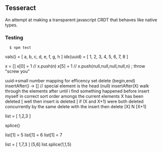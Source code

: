 
## Tesseract

  An attempt at making a transparent javascript CRDT that behaves like native types.

### Testing

```
  $ npm test
```

vals()    = [ a, b, c, d, e, f, g, h ]
idx(uuid) = [ 1, 2, 3, 4, 5, 6, 7, 8 ]

x = []
x[0] = 1 // x.push(n)
x[5] = 1 // x.push(null,null,null,null,n) ; throw "screw you"

uuid->small number mapping for efficency
set
delete (begin,end)
insertAfter() -> [] // special element is the head (null)
insertAfter(X)
  walk through the elements after until i find something happened before
  insert myself in correct sort order amongs the current elements
  X has been deleted
    [ well then insert is deleted ]
    if (X and X+1) were both deleted concurrently by the same delete with the insert then delete
    [X] N [X+1]

list = [ 1,2,3 ]

splice()

list[1] = 5
list[1] = 6
list[1] = 7

list = [ 1,7,3 ]
         [5,6]
list.splice(1,1,5)



